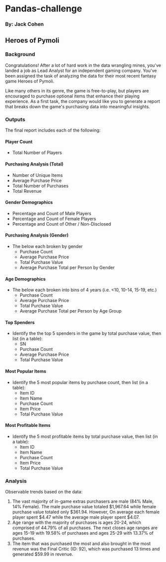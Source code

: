 # Pandas-challenge
### By: Jack Cohen

## Heroes of Pymoli

### Background
Congratulations! After a lot of hard work in the data wrangling mines, you've landed a job as Lead Analyst for an independent gaming company. You've been assigned the task of analyzing the data for their most recent fantasy game Heroes of Pymoli.

Like many others in its genre, the game is free-to-play, but players are encouraged to purchase optional items that enhance their playing experience. As a first task, the company would like you to generate a report that breaks down the game's purchasing data into meaningful insights.

### Outputs
The final report includes each of the following:

#### Player Count

* Total Number of Players

#### Purchasing Analysis (Total)

* Number of Unique Items
* Average Purchase Price
* Total Number of Purchases
* Total Revenue

#### Gender Demographics

* Percentage and Count of Male Players
* Percentage and Count of Female Players
* Percentage and Count of Other / Non-Disclosed

#### Purchasing Analysis (Gender)

* The below each broken by gender
  * Purchase Count
  * Average Purchase Price
  * Total Purchase Value
  * Average Purchase Total per Person by Gender

#### Age Demographics

* The below each broken into bins of 4 years (i.e. &lt;10, 10-14, 15-19, etc.)
  * Purchase Count
  * Average Purchase Price
  * Total Purchase Value
  * Average Purchase Total per Person by Age Group

#### Top Spenders

* Identify the the top 5 spenders in the game by total purchase value, then list (in a table):
  * SN
  * Purchase Count
  * Average Purchase Price
  * Total Purchase Value

#### Most Popular Items

* Identify the 5 most popular items by purchase count, then list (in a table):
  * Item ID
  * Item Name
  * Purchase Count
  * Item Price
  * Total Purchase Value

#### Most Profitable Items

* Identify the 5 most profitable items by total purchase value, then list (in a table):
  * Item ID
  * Item Name
  * Purchase Count
  * Item Price
  * Total Purchase Value

### Analysis
Observable trends based on the data:
1. The vast majority of in-game extras purchasers are male (84% Male, 14% Female). The male purchase value totaled $1,967.64 while female purchase value totaled only $361.94. However, On average each female player spent $4.47 while the average male player spent $4.07.
2. Age range with the majority of purchases is ages 20-24, which comprised of 44.79% of all purchases. The next closes age ranges are ages 15-19 with 19.58% of purchases and ages 25-29 with 13.37% of purchases.
3. The item that was purchased the most and also brought in the most revenue was the Final Critic (ID: 92), which was purchased 13 times and generated $59.99 in revenue.

